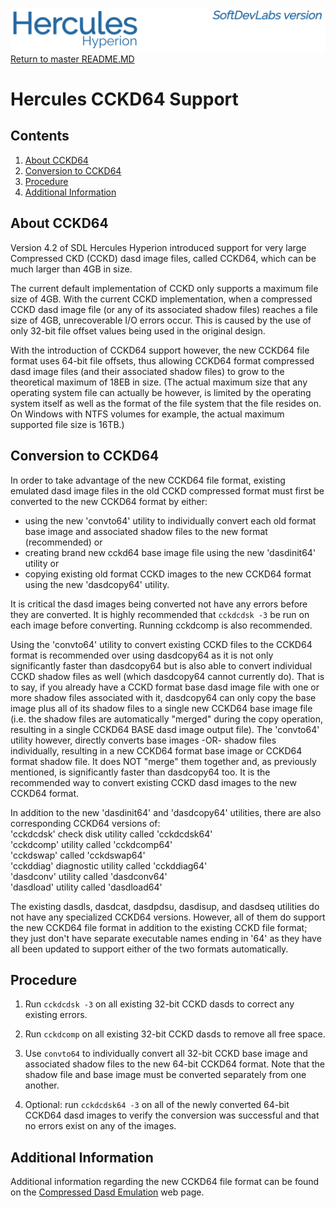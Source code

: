 ![test image](images/image_header_herculeshyperionSDL.png)
[Return to master README.MD](..\README.MD)

# Hercules CCKD64 Support
## Contents
1. [About CCKD64](#About-CCKD64)
2. [Conversion to CCKD64](#Conversion-to-CCKD64)
3. [Procedure](#Procedure)
4. [Additional Information](#Additional-Information)
  
## About CCKD64
Version 4.2 of SDL Hercules Hyperion introduced support for very large Compressed CKD (CCKD) dasd image files, called CCKD64, which can be much larger than 4GB in size.

The current default implementation of CCKD only supports a maximum file size of 4GB.  With the current CCKD implementation, when a compressed CCKD dasd image file (or any of its associated shadow files) reaches a file size of 4GB, unrecoverable I/O errors occur.  This is caused by the use of only 32-bit file offset values being used in the original design.

With the introduction of CCKD64 support however, the new CCKD64 file format uses 64-bit file offsets, thus allowing CCKD64 format compressed dasd image files (and their associated shadow files) to grow to the theoretical maximum of 18EB in size.  (The actual maximum size that any operating system file can actually be however, is limited by the operating system itself as well as the format of the file system that the file resides on.  On Windows with NTFS volumes for example, the actual maximum supported file size is 16TB.)

## Conversion to CCKD64
In order to take advantage of the new CCKD64 file format, existing emulated dasd image files in the old CCKD compressed format must first be converted to the new CCKD64 format by either:
- using the new 'convto64' utility to individually convert each old format base image and associated shadow files to the new format (recommended)
or
- creating brand new cckd64 base image file using the new 'dasdinit64' utility
or
- copying existing old format CCKD images to the new CCKD64 format using the new 'dasdcopy64' utility.

It is critical the dasd images being converted not have any errors before they are converted.  It is highly recommended that `cckdcdsk -3` be run on each image before converting.  Running cckdcomp is also recommended.

Using the 'convto64' utility to convert existing CCKD files to the CCKD64 format is recommended over using dasdcopy64 as it is not only significantly faster than dasdcopy64 but is also able to convert individual CCKD shadow files as well (which dasdcopy64 cannot currently do).  That is to say, if you already have a CCKD format base dasd image file with one or more shadow files associated with it, dasdcopy64 can only copy the base image plus all of its shadow files to a single new CCKD64 base image file (i.e. the shadow files are automatically "merged" during the copy operation, resulting in a single CCKD64 BASE dasd image output file).  The 'convto64' utility however, directly converts base images -OR- shadow files individually, resulting in a new CCKD64 format base image or CCKD64 format shadow file.  It does NOT "merge" them together and, as previously mentioned, is significantly faster than dasdcopy64 too.  It is the recommended way to convert existing CCKD dasd images to the new CCKD64 format.

In addition to the new 'dasdinit64' and 'dasdcopy64' utilities, there are also corresponding CCKD64 versions of:  
'cckdcdsk' check disk utility called 'cckdcdsk64'  
'cckdcomp' utility called 'cckdcomp64'  
'cckdswap' called 'cckdswap64'  
'cckddiag' diagnostic utility called 'cckddiag64'  
'dasdconv' utility called 'dasdconv64'  
'dasdload' utility called 'dasdload64'  

The existing dasdls, dasdcat, dasdpdsu, dasdisup, and dasdseq utilities do not have any specialized CCKD64 versions.  However, all of them do support the new CCKD64 file format in addition to the existing CCKD file format; they just don't have separate executable names ending in '64' as they have all been updated to support either of the two formats automatically.

## Procedure
1. Run `cckdcdsk -3` on all existing 32-bit CCKD dasds to correct any existing errors.

2. Run `cckdcomp` on all existing 32-bit CCKD dasds to remove all free space.

3. Use `convto64` to individually convert all 32-bit CCKD base image and associated shadow files to the new 64-bit CCKD64 format. Note that the shadow file and base image must be converted separately from one another.

4. Optional: run `cckdcdsk64 -3` on all of the newly converted 64-bit CCKD64 dasd images to verify the conversion was successful and that no errors exist on any of the images.

## Additional Information
Additional information regarding the new CCKD64 file format can be found on the [Compressed Dasd Emulation](https://sdl-hercules-390.github.io/html/cckddasd.html) web page.

